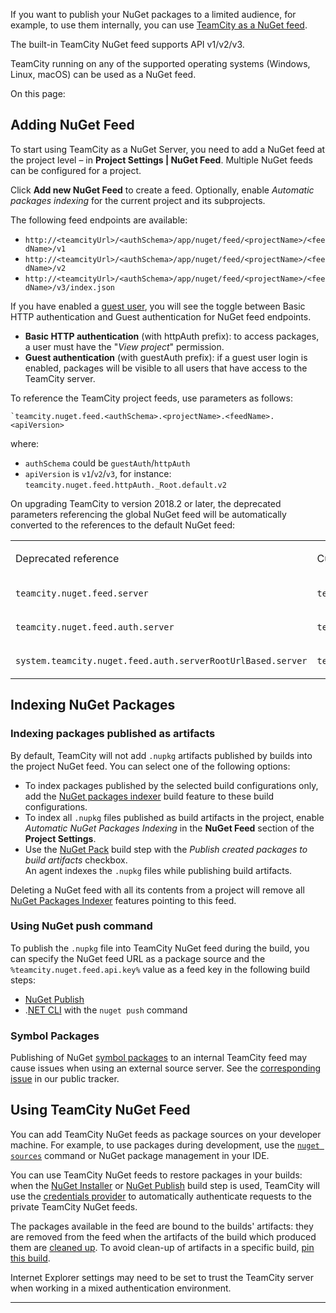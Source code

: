 [//]: # (title: Using TeamCity as NuGet Feed)
[//]: # (auxiliary-id: Using TeamCity as NuGet Feed)

If you want to publish your NuGet packages to a limited audience, for example, to use them internally, you can use [TeamCity as a NuGet feed](https://docs.microsoft.com/en-us/nuget/hosting-packages/overview).

The built-in TeamCity NuGet feed supports API v1/v2/v3.

<note>

TeamCity running on any of the supported operating systems (Windows, Linux, macOS) can be used as a NuGet feed.
</note>

On this page:

<tag-list of="chapter" mode="tree" depth="4"/>

## Adding NuGet Feed

To start using TeamCity as a NuGet Server, you need to add a NuGet feed at the project level – in __Project Settings | NuGet Feed__. Multiple NuGet feeds can be configured for a project.

Click __Add new NuGet Feed__ to create a feed. Optionally, enable _Automatic packages indexing_ for the current project and its subprojects.

The following feed endpoints are available:
* `http://<teamcityUrl>/<authSchema>/app/nuget/feed/<projectName>/<feedName>/v1`
* `http://<teamcityUrl>/<authSchema>/app/nuget/feed/<projectName>/<feedName>/v2`
* `http://<teamcityUrl>/<authSchema>/app/nuget/feed/<projectName>/<feedName>/v3/index.json`
   
If you have enabled a [guest user](guest-user.md), you will see the toggle between Basic HTTP authentication and Guest authentication for NuGet feed endpoints.
* __Basic HTTP authentication__ (with httpAuth prefix): to access packages, a user must have the "_View project_" permission.
* __Guest authentication__ (with guestAuth prefix): if a guest user login is enabled, packages will be visible to all users that have access to the TeamCity server.

To reference the TeamCity project feeds, use parameters as follows:
 
```Shell  
`teamcity.nuget.feed.<authSchema>.<projectName>.<feedName>.<apiVersion>
```   
where:
* `authSchema` could be `guestAuth`/`httpAuth`
* `apiVersion` is `v1`/`v2`/`v3`, for instance: `teamcity.nuget.feed.httpAuth._Root.default.v2`

On upgrading TeamCity to version 2018.2 or later, the deprecated parameters referencing the global NuGet feed will be automatically converted to the references to the default NuGet feed:

<table>
<tr>
<td>

Deprecated reference

</td>

<td>

Current reference

</td></tr><tr>

<td>

`teamcity.nuget.feed.server`

</td>

<td>

`teamcity.nuget.feed.guestAuth._Root.default.v2`

</td></tr><tr>

<td>

`teamcity.nuget.feed.auth.server`

</td>

<td>

`teamcity.nuget.feed.httpAuth._Root.default.v2`

</td></tr><tr>

<td>

`system.teamcity.nuget.feed.auth.serverRootUrlBased.server`
 
</td>
 
<td>
 
 `teamcity.nuget.feed.httpAuth._Root.default.v2`

</td></tr></table>

## Indexing NuGet Packages

### Indexing packages published as artifacts

By default, TeamCity will not add `.nupkg` artifacts published by builds into the project NuGet feed. You can select one of the following options:
* To index packages published by the selected build configurations only, add the [NuGet packages indexer](nuget-packages-indexer.md) build feature to these build configurations.
* To index all `.nupkg` files published as build artifacts in the project, enable _Automatic NuGet Packages Indexing_ in the __NuGet Feed__ section of the __Project Settings__.
* Use the [NuGet Pack](nuget-pack.md) build step with the _Publish created packages to build artifacts_ checkbox.  
An agent indexes the `.nupkg` files while publishing build artifacts.

<note>

Deleting a NuGet feed with all its contents from a project will remove all [NuGet Packages Indexer](nuget-packages-indexer.md) features pointing to this feed.
</note>

### Using NuGet push command

To publish the `.nupkg` file into TeamCity NuGet feed during the build, you can specify the NuGet feed URL as a package source and the `%teamcity.nuget.feed.api.key%` value as a feed key in the following build steps:
*  [NuGet Publish](nuget-publish.md)
* .[NET CLI](net.md) with the `nuget push` command

### Symbol Packages

[//]: # (AltHead:symbols)

Publishing of NuGet [symbol packages](http://docs.nuget.org/ndocs/create-packages/symbol-packages) to an internal TeamCity feed may cause issues when using an external source server. See the [corresponding issue](https://youtrack.jetbrains.com/issue/TW-25512) in our public tracker.

## Using TeamCity NuGet Feed

You can add TeamCity NuGet feeds as package sources on your developer machine. For example, to use packages during development, use the [`nuget sources`](https://docs.microsoft.com/en-us/nuget/tools/cli-ref-sources) command or NuGet package management in your IDE.

You can use TeamCity NuGet feeds to restore packages in your builds: when the [NuGet Installer](nuget-installer.md) or [NuGet Publish](nuget-publish.md) build step is used, TeamCity will use the [credentials provider](https://docs.microsoft.com/en-us/nuget/reference/extensibility/nuget-exe-credential-providers) to automatically authenticate requests to the private TeamCity NuGet feeds.

<tip>

The packages available in the feed are bound to the builds' artifacts: they are removed from the feed when the artifacts of the build which produced them are [cleaned up](clean-up.md). To avoid clean-up of artifacts in a specific build, [pin this build](pinned-build.md).
</tip>

Internet Explorer settings may need to be set to trust the TeamCity server when working in a mixed authentication environment.

[//]: # (Internal note. Do not delete. "Using TeamCity as NuGet Feedd342e197.txt")

__ __